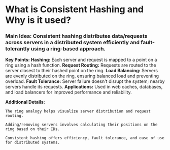 # What is Consistent Hashing and Why is it used?

### Main Idea: Consistent hashing distributes data/requests across servers in a distributed system efficiently and fault-tolerantly using a ring-based approach.

__Key Points:__
    **Hashing:**
    Each server and request is mapped to a point on a ring using a hash function.
    **Request Routing:**
    Requests are routed to the server closest to their hashed point on the ring.
    **Load Balancing:**
    Servers are evenly distributed on the ring, ensuring balanced load and preventing overload.
    **Fault Tolerance:**
    Server failure doesn't disrupt the system; nearby servers handle its requests.
    **Applications:**
    Used in web caches, databases, and load balancers for improved performance and reliability.

__Additional Details:__

    The ring analogy helps visualize server distribution and request routing.

    Adding/removing servers involves calculating their positions on the ring based on their IDs.
    
    Consistent hashing offers efficiency, fault tolerance, and ease of use for distributed systems.
